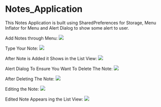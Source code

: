 # Notes_Application
This Notes Application is built using SharedPreferences for Storage, Menu Inflator for Menu and Alert Dialog to show some alert to user.
 
Add Notes through Menu:
![](images/Screenshot(93).png)

Type Your Note:
![](images/Screenshot(94).png)

After Note is Added it Shows in the List View:
![](images/Screenshot(95).png)


Alert Dialog To Ensure You Want To Delete The Note:
![](images/Screenshot(96).png)

After Deleting The Note:
![](images/Screenshot(97).png)

Editing the Note:
![](images/Screenshot(98).png)

Edited Note Appears ing the List View:
![](images/Screenshot(99).png)
